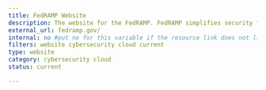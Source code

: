 ```yaml
---
title: FedRAMP Website
description: The website for the FedRAMP. FedRAMP simplifies security for the digital age by providing a standardized approach to security for the cloud.
external_url: fedramp.gov/
internal: no #put no for this variable if the resource link does not live on CIO.gov
filters: website cybersecurity cloud current
type: website
category: cybersecurity cloud
status: current

---
```

